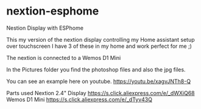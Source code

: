 # nextion-esphome
Nestion Display with ESPhome

This my version of the nextion display controlling my Home assistant setup over touchscreen
I have 3 of these in my home and work perfect for me ;)

The nextion is connected to a Wemos D1 Mini

In the Pictures folder you find the photoshop files and also the jpg files.

You can see an example here on youtube.
https://youtu.be/xagvJNTh8-Q


Parts used
Nextion 2.4" Display https://s.click.aliexpress.com/e/_dWXiQ68
Wemos D1 Mini https://s.click.aliexpress.com/e/_dTyv43Q
